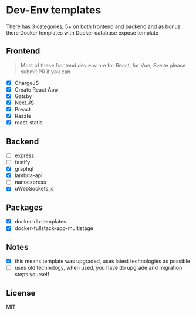 # Dev-Env templates

There has 3 categories, 5+ on both frontend and backend and as bonus there Docker templates with Docker database expose template

## Frontend

> Most of these frontend dev env are for React, for Vue, Svelte please submit PR if you can

- [x] ChargeJS
- [x] Create React App
- [x] Gatsby
- [x] Next.JS
- [x] Preact
- [x] Razzle
- [x] react-static

## Backend

- [ ] express
- [ ] fastify
- [x] graphql
- [x] lambda-api
- [ ] nanoexpress
- [x] uWebSockets.js

## Packages

- [x] docker-db-templates
- [x] docker-fullstack-app-multistage

## Notes

- [x] this means template was upgraded, uses latest technologies as possible
- [ ] uses old technology, when used, you have do upgrade and migration steps yourself

## License

MIT
